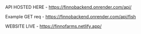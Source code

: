 API HOSTED HERE - https://finnobackend.onrender.com/api/

Example GET req - https://finnobackend.onrender.com/api/fish

WEBSITE LIVE - https://finnofarms.netlify.app/
